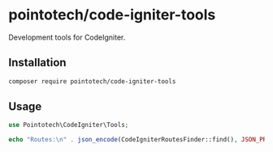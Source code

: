 # pointotech/code-igniter-tools

Development tools for CodeIgniter.

## Installation

```bash
composer require pointotech/code-igniter-tools
```

## Usage

```php
use Pointotech\CodeIgniter\Tools;

echo "Routes:\n" . json_encode(CodeIgniterRoutesFinder::find(), JSON_PRETTY_PRINT) . "\n";
```
